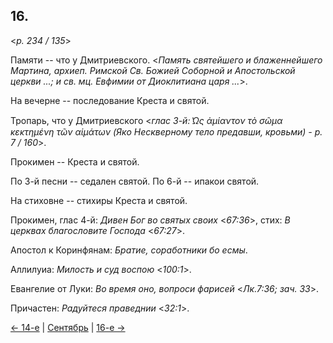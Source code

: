 
## 16.

<*p. 234 / 135*>

Памяти -- что у Дмитриевского.
<*Память святейшего и блаженнейшего Мартина, архиеп. Римской Св. Божией Соборной и Апостольской церкви ...; и св. мц. Евфимии от Диоклитиана царя ...*>.

На вечерне -- последование Креста и святой. 

Тропарь, что у Дмитриевского <*глас 3-й: ̔Ως ἀμίαντον τὸ σῶμα κεκτημένη τῶν αἱμάτων (Яко Нескверному тело предавши, кровьми) - p. 7 / 160*>. 

Прокимен -- Креста и святой. 

По 3-й песни -- седален святой. 
По 6-й -- ипакои святой. 

На стиховне -- стихиры Креста и святой. 

Прокимен, глас 4-й: *Дивен Бог во святых своих* <*67:36*>, стих: *В церквах благословите Господа* <*67:27*>. 
 
Апостол к Коринфянам: *Братие, соработники бо есмы*. 

Аллилуиа: *Милость и суд воспою* <*100:1*>. 

Евангелие от Луки: *Во время оно, вопроси фарисей* <*Лк.7:36; зач. 33*>.

Причастен: *Радуйтеся праведнии* <*32:1*>.
 
[← 14-е](09_14_GMT.ru.md) | [Сентябрь](README.md#15-й) | [16-е →](09_16_GMT.ru.md)
